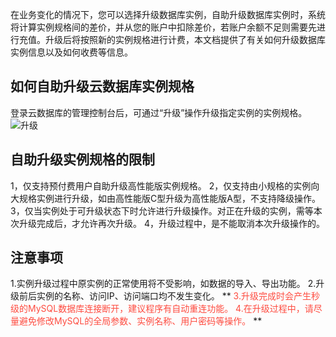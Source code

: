 在业务变化的情况下，您可以选择升级数据库实例，自助升级数据库实例时，系统将计算实例规格间的差价，并从您的账户中扣除差价，若账户余额不足则需要先进行充值。升级后将按照新的实例规格进行计费，本文档提供了有关如何升级数据库实例信息以及如何收费等信息。

## 如何自助升级云数据库实例规格
登录云数据库的管理控制台后，可通过“升级”操作升级指定实例的实例规格。
![升级](https://mccdn.qcloud.com/static/img/d7b59861436817bcc9a0be795c49b1ec/image.png)

## 自助升级实例规格的限制
1，仅支持预付费用户自助升级高性能版实例规格。
2，仅支持由小规格的实例向大规格实例进行升级，如由高性能版C型升级为高性能版A型，不支持降级操作。
3，仅当实例处于可升级状态下时允许进行升级操作。对正在升级的实例，需等本次升级完成后，才允许再次升级。
4，升级过程中，是不能取消本次升级操作的。

## 注意事项
1.实例升级过程中原实例的正常使用将不受影响，如数据的导入、导出功能。
2.升级前后实例的名称、访问IP、访问端口均不发生变化。
** <font color="#FE4C40">3.升级完成时会产生秒级的MySQL数据库连接断开，建议程序有自动重连功能。
4.在升级过程中，请尽量避免修改MySQL的全局参数、实例名称、用户密码等操作。</font> **